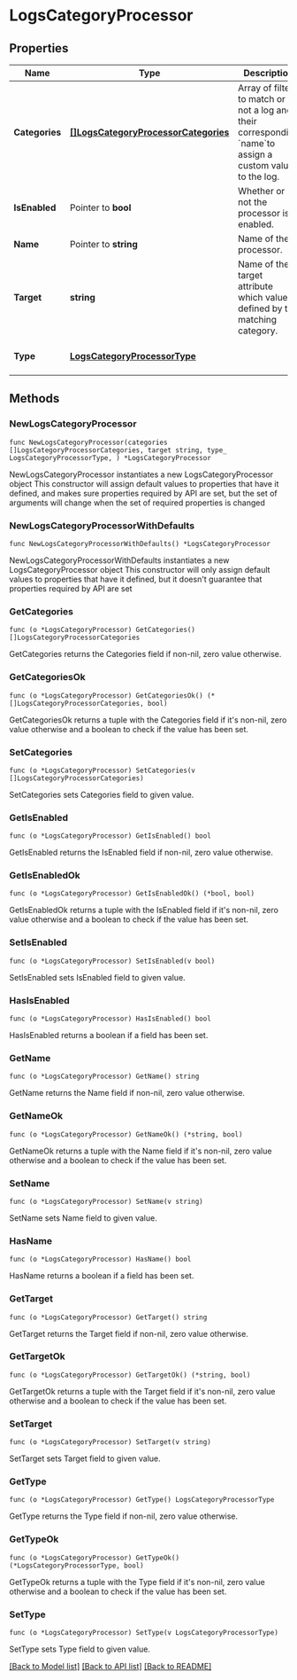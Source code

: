 # LogsCategoryProcessor

## Properties

Name | Type | Description | Notes
------------ | ------------- | ------------- | -------------
**Categories** | [**[]LogsCategoryProcessorCategories**](LogsCategoryProcessor_categories.md) | Array of filters to match or not a log and their corresponding &#x60;name&#x60;to assign a custom value to the log. | 
**IsEnabled** | Pointer to **bool** | Whether or not the processor is enabled. | [optional] [default to false]
**Name** | Pointer to **string** | Name of the processor. | [optional] 
**Target** | **string** | Name of the target attribute which value is defined by the matching category. | 
**Type** | [**LogsCategoryProcessorType**](LogsCategoryProcessorType.md) |  | [default to "category-processor"]

## Methods

### NewLogsCategoryProcessor

`func NewLogsCategoryProcessor(categories []LogsCategoryProcessorCategories, target string, type_ LogsCategoryProcessorType, ) *LogsCategoryProcessor`

NewLogsCategoryProcessor instantiates a new LogsCategoryProcessor object
This constructor will assign default values to properties that have it defined,
and makes sure properties required by API are set, but the set of arguments
will change when the set of required properties is changed

### NewLogsCategoryProcessorWithDefaults

`func NewLogsCategoryProcessorWithDefaults() *LogsCategoryProcessor`

NewLogsCategoryProcessorWithDefaults instantiates a new LogsCategoryProcessor object
This constructor will only assign default values to properties that have it defined,
but it doesn't guarantee that properties required by API are set

### GetCategories

`func (o *LogsCategoryProcessor) GetCategories() []LogsCategoryProcessorCategories`

GetCategories returns the Categories field if non-nil, zero value otherwise.

### GetCategoriesOk

`func (o *LogsCategoryProcessor) GetCategoriesOk() (*[]LogsCategoryProcessorCategories, bool)`

GetCategoriesOk returns a tuple with the Categories field if it's non-nil, zero value otherwise
and a boolean to check if the value has been set.

### SetCategories

`func (o *LogsCategoryProcessor) SetCategories(v []LogsCategoryProcessorCategories)`

SetCategories sets Categories field to given value.


### GetIsEnabled

`func (o *LogsCategoryProcessor) GetIsEnabled() bool`

GetIsEnabled returns the IsEnabled field if non-nil, zero value otherwise.

### GetIsEnabledOk

`func (o *LogsCategoryProcessor) GetIsEnabledOk() (*bool, bool)`

GetIsEnabledOk returns a tuple with the IsEnabled field if it's non-nil, zero value otherwise
and a boolean to check if the value has been set.

### SetIsEnabled

`func (o *LogsCategoryProcessor) SetIsEnabled(v bool)`

SetIsEnabled sets IsEnabled field to given value.

### HasIsEnabled

`func (o *LogsCategoryProcessor) HasIsEnabled() bool`

HasIsEnabled returns a boolean if a field has been set.

### GetName

`func (o *LogsCategoryProcessor) GetName() string`

GetName returns the Name field if non-nil, zero value otherwise.

### GetNameOk

`func (o *LogsCategoryProcessor) GetNameOk() (*string, bool)`

GetNameOk returns a tuple with the Name field if it's non-nil, zero value otherwise
and a boolean to check if the value has been set.

### SetName

`func (o *LogsCategoryProcessor) SetName(v string)`

SetName sets Name field to given value.

### HasName

`func (o *LogsCategoryProcessor) HasName() bool`

HasName returns a boolean if a field has been set.

### GetTarget

`func (o *LogsCategoryProcessor) GetTarget() string`

GetTarget returns the Target field if non-nil, zero value otherwise.

### GetTargetOk

`func (o *LogsCategoryProcessor) GetTargetOk() (*string, bool)`

GetTargetOk returns a tuple with the Target field if it's non-nil, zero value otherwise
and a boolean to check if the value has been set.

### SetTarget

`func (o *LogsCategoryProcessor) SetTarget(v string)`

SetTarget sets Target field to given value.


### GetType

`func (o *LogsCategoryProcessor) GetType() LogsCategoryProcessorType`

GetType returns the Type field if non-nil, zero value otherwise.

### GetTypeOk

`func (o *LogsCategoryProcessor) GetTypeOk() (*LogsCategoryProcessorType, bool)`

GetTypeOk returns a tuple with the Type field if it's non-nil, zero value otherwise
and a boolean to check if the value has been set.

### SetType

`func (o *LogsCategoryProcessor) SetType(v LogsCategoryProcessorType)`

SetType sets Type field to given value.



[[Back to Model list]](../README.md#documentation-for-models) [[Back to API list]](../README.md#documentation-for-api-endpoints) [[Back to README]](../README.md)


